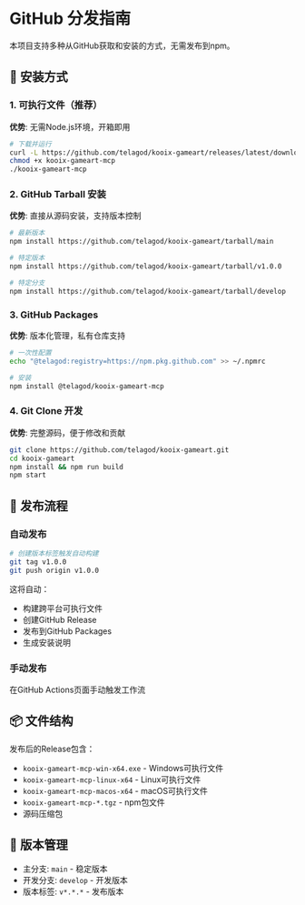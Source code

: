 # GitHub 分发指南

本项目支持多种从GitHub获取和安装的方式，无需发布到npm。

## 🎯 安装方式

### 1. 可执行文件（推荐）
**优势**: 无需Node.js环境，开箱即用
```bash
# 下载并运行
curl -L https://github.com/telagod/kooix-gameart/releases/latest/download/kooix-gameart-mcp-linux-x64 -o kooix-gameart-mcp
chmod +x kooix-gameart-mcp
./kooix-gameart-mcp
```

### 2. GitHub Tarball 安装
**优势**: 直接从源码安装，支持版本控制
```bash
# 最新版本
npm install https://github.com/telagod/kooix-gameart/tarball/main

# 特定版本
npm install https://github.com/telagod/kooix-gameart/tarball/v1.0.0

# 特定分支
npm install https://github.com/telagod/kooix-gameart/tarball/develop
```

### 3. GitHub Packages
**优势**: 版本化管理，私有仓库支持
```bash
# 一次性配置
echo "@telagod:registry=https://npm.pkg.github.com" >> ~/.npmrc

# 安装
npm install @telagod/kooix-gameart-mcp
```

### 4. Git Clone 开发
**优势**: 完整源码，便于修改和贡献
```bash
git clone https://github.com/telagod/kooix-gameart.git
cd kooix-gameart
npm install && npm run build
npm start
```

## 🚀 发布流程

### 自动发布
```bash
# 创建版本标签触发自动构建
git tag v1.0.0
git push origin v1.0.0
```

这将自动：
- 构建跨平台可执行文件
- 创建GitHub Release
- 发布到GitHub Packages
- 生成安装说明

### 手动发布
在GitHub Actions页面手动触发工作流

## 📦 文件结构
发布后的Release包含：
- `kooix-gameart-mcp-win-x64.exe` - Windows可执行文件
- `kooix-gameart-mcp-linux-x64` - Linux可执行文件  
- `kooix-gameart-mcp-macos-x64` - macOS可执行文件
- `kooix-gameart-mcp-*.tgz` - npm包文件
- 源码压缩包

## 🔄 版本管理
- 主分支: `main` - 稳定版本
- 开发分支: `develop` - 开发版本
- 版本标签: `v*.*.*` - 发布版本
